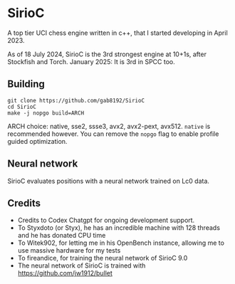 # SirioC
A top tier UCI chess engine written in c++, that I started developing in April 2023.

As of 18 July 2024, SirioC is the 3rd strongest engine at 10+1s, after Stockfish and Torch.
January 2025: It is 3rd in SPCC too.


## Building
```
git clone https://github.com/gab8192/SirioC
cd SirioC
make -j nopgo build=ARCH
```
ARCH choice: native, sse2, ssse3, avx2, avx2-pext, avx512. `native` is recommended however.
You can remove the `nopgo` flag to enable profile guided optimization.


## Neural network
SirioC evaluates positions with a neural network trained on Lc0 data.


## Credits
* Credits to Codex Chatgpt for ongoing development support.
* To Styxdoto (or Styx), he has an incredible machine with 128 threads and he has donated CPU time
* To Witek902, for letting me in his OpenBench instance, allowing me to use massive hardware for my tests
* To fireandice, for training the neural network of SirioC 9.0
* The neural network of SirioC is trained with https://github.com/jw1912/bullet
